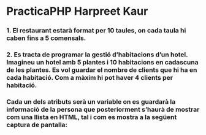 # PracticaPHP Harpreet Kaur

### 1.  El restaurant estarà format per 10 taules, on cada taula hi caben fins a 5 comensals. 
### 2.  Es tracta de programar la gestió d’habitacions d’un hotel. Imagineu un hotel amb 5 plantes i 10 habitacions en cadascuna de les plantes. Es vol guardar el nombre de clients que hi ha en cada habitació. Com a màxim hi pot haver 4 clients per habitació.



### Cada un dels atributs serà un variable on es guardarà la informació de la persona que posteriorment s’haurà de mostrar com una llista en HTML, tal i com es mostra a la següent captura de pantalla: